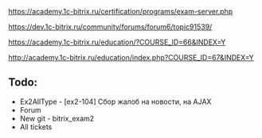 https://academy.1c-bitrix.ru/certification/programs/exam-server.php

https://dev.1c-bitrix.ru/community/forums/forum6/topic91539/

https://academy.1c-bitrix.ru/education/?COURSE_ID=66&INDEX=Y

http://academy.1c-bitrix.ru/education/index.php?COURSE_ID=67&INDEX=Y

## Todo:
- Ex2AllType - [ex2-104] Сбор жалоб на новости, на AJAX
- Forum
- New git - bitrix_exam2
- All tickets
